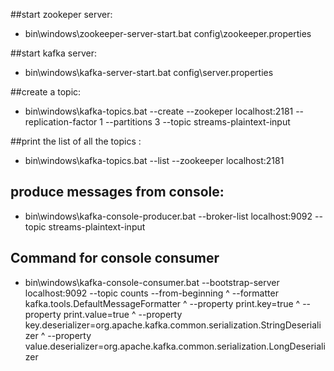 ##start zookeper server:
* bin\windows\zookeeper-server-start.bat config\zookeeper.properties

##start kafka server:
* bin\windows\kafka-server-start.bat config\server.properties


##create a topic:
* bin\windows\kafka-topics.bat --create --zookeper localhost:2181 --replication-factor 1 --partitions 3 --topic streams-plaintext-input


##print the list of all the topics :
* bin\windows\kafka-topics.bat --list --zookeeper localhost:2181


## produce messages from console:
* bin\windows\kafka-console-producer.bat --broker-list localhost:9092 --topic streams-plaintext-input

## Command for console consumer
* bin\windows\kafka-console-consumer.bat --bootstrap-server localhost:9092 --topic counts --from-beginning ^
  --formatter kafka.tools.DefaultMessageFormatter ^
  --property print.key=true ^
  --property print.value=true ^
  --property key.deserializer=org.apache.kafka.common.serialization.StringDeserializer ^
  --property value.deserializer=org.apache.kafka.common.serialization.LongDeserializer 